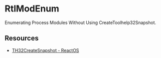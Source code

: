 
# RtlModEnum

Enumerating Process Modules Without Using CreateToolhelp32Snapshot.



## Resources
- [TH32CreateSnapshot - ReactOS](https://doxygen.reactos.org/d2/d21/dll_2win32_2kernel32_2client_2toolhelp_8c.html#a3a41581a0fbf9490c17bad7503c9b732)


